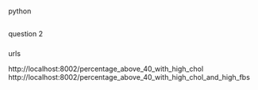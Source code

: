 ###
python


##
question 2

###

urls

http://localhost:8002/percentage_above_40_with_high_chol
http://localhost:8002/percentage_above_40_with_high_chol_and_high_fbs